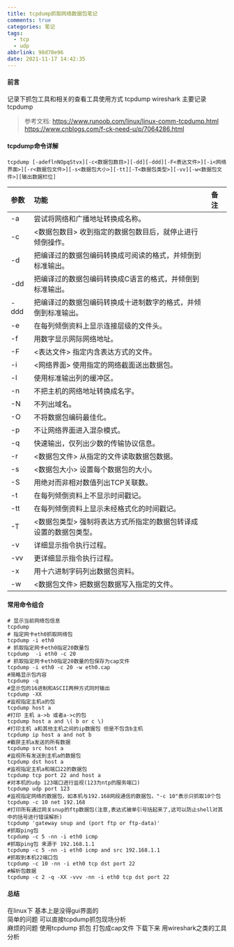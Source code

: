 ```yaml
---
title: tcpdump抓取网络数据包笔记
comments: true
categories: 笔记
tags:
  - tcp
  - udp
abbrlink: 98d70e96
date: 2021-11-17 14:42:35
---
```

#### 前言
记录下抓包工具和相关的查看工具使用方式 
tcpdump wireshark 
主要记录tcpdump 
>参考文档: 
> https://www.runoob.com/linux/linux-comm-tcpdump.html
> https://www.cnblogs.com/f-ck-need-u/p/7064286.html

#### tcpdump命令详解
```shell
tcpdump [-adeflnNOpqStvx][-c<数据包数目>][-dd][-ddd][-F<表达文件>][-i<网络界面>][-r<数据包文件>][-s<数据包大小>][-tt][-T<数据包类型>][-vv][-w<数据包文件>][输出数据栏位]
```

|参数|功能|备注|   
|:---|:--|:--|   
|-a| 尝试将网络和广播地址转换成名称。||
|-c|\<数据包数目> 收到指定的数据包数目后，就停止进行倾倒操作。||
|-d| 把编译过的数据包编码转换成可阅读的格式，并倾倒到标准输出。||
|-dd| 把编译过的数据包编码转换成C语言的格式，并倾倒到标准输出。||
|-ddd| 把编译过的数据包编码转换成十进制数字的格式，并倾倒到标准输出。||
|-e| 在每列倾倒资料上显示连接层级的文件头。||
|-f| 用数字显示网际网络地址。||
|-F|\<表达文件> 指定内含表达方式的文件。||
|-i|\<网络界面> 使用指定的网络截面送出数据包。||
|-l| 使用标准输出列的缓冲区。||
|-n| 不把主机的网络地址转换成名字。||
|-N| 不列出域名。||
|-O| 不将数据包编码最佳化。||
|-p| 不让网络界面进入混杂模式。||
|-q| 快速输出，仅列出少数的传输协议信息。||
|-r|\<数据包文件> 从指定的文件读取数据包数据。||
|-s|\<数据包大小> 设置每个数据包的大小。||
|-S| 用绝对而非相对数值列出TCP关联数。||
|-t| 在每列倾倒资料上不显示时间戳记。||
|-tt| 在每列倾倒资料上显示未经格式化的时间戳记。||
|-T|\<数据包类型> 强制将表达方式所指定的数据包转译成设置的数据包类型。||
|-v| 详细显示指令执行过程。||
|-vv| 更详细显示指令执行过程。||
|-x| 用十六进制字码列出数据包资料。||
|-w|\<数据包文件> 把数据包数据写入指定的文件。||
#### 常用命令组合 
```shell
# 显示当前网络包信息
tcpdump  
# 指定网卡eth0抓取网络包 
tcpdump -i eth0
# 抓取指定网卡eth0指定20数量包
tcpdump  -i eth0 -c 20 
# 抓取指定网卡eth0指定20数量的包保存为cap文件 
tcpdump -i eth0 -c 20 -w eth0.cap 
#简略显示包内容 
tcpdump -q 
#显示包的16进制和ASCII两种方式同时输出
tcpdump -XX 
#监视指定主机a的包 
tcpdump host a
#打印 主机 a->b 或者a->c的包 
tcpdump host a and \( b or c \)
#打印主机 a和其他主机之间的ip数据包 但是不包含b主机 
tcpdump ip host a and not b
#截获主机a发送的所有数据
tcpdump src host a
#监视所有发送到主机a的数据包
tcpdump dst host a
#监视指定主机a和端口22的数据包
tcpdump tcp port 22 and host a
#对本机的udp 123端口进行监视(123为ntp的服务端口)
tcpdump udp port 123
#监视指定网络的数据包，如本机与192.168网段通信的数据包，"-c 10"表示只抓取10个包
tcpdump -c 10 net 192.168
#打印所有通过网关snup的ftp数据包(注意,表达式被单引号括起来了,这可以防止shell对其中的括号进行错误解析)
tcpdump 'gateway snup and (port ftp or ftp-data)'
#抓取ping包
tcpdump -c 5 -nn -i eth0 icmp 
#抓取ping包 来源于 192.168.1.1
tcpdump -c 5 -nn -i eth0 icmp and src 192.168.1.1
#抓取到本机22端口包 
tcpdump -c 10 -nn -i eth0 tcp dst port 22  
#解析包数据
tcpdump -c 2 -q -XX -vvv -nn -i eth0 tcp dst port 22
```

#### 总结 
在linux下 基本上是没得gui界面的    
简单的问题 可以直接tcpdump抓包现场分析       
麻烦的问题 使用tcpdump 抓包 打包成cap文件 下载下来 用wireshark之类的工具分析        